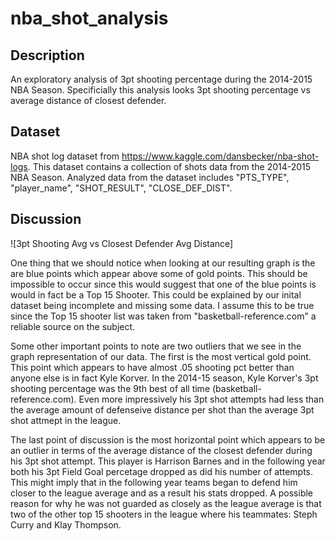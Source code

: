 # nba_shot_analysis

## Description
An exploratory analysis of 3pt shooting percentage during the 2014-2015 NBA Season. Specificially this analysis looks 3pt shooting percentage vs average distance of closest defender.

## Dataset
NBA shot log dataset from https://www.kaggle.com/dansbecker/nba-shot-logs. This dataset contains a collection of shots data from the 2014-2015 NBA Season. Analyzed data from the dataset includes "PTS_TYPE", "player_name", "SHOT_RESULT", "CLOSE_DEF_DIST".

## Discussion
![3pt Shooting Avg vs Closest Defender Avg Distance]

One thing that we should notice when looking at our resulting graph is the are blue points which appear above some of gold points. This should be impossible to occur since this would suggest that one of the blue points is would in fact be a Top 15 Shooter. This could be explained by our inital dataset being incomplete and missing some data. I assume this to be true since the Top 15 shooter list was taken from "basketball-reference.com" a reliable source on the subject.

Some other important points to note are two outliers that we see in the graph representation of our data. The first is the most vertical gold point. This point which appears to have almost .05 shooting pct better than anyone else is in fact Kyle Korver. In the 2014-15 season, Kyle Korver's 3pt shooting percentage was the 9th best of all time (basketball-reference.com). Even more impressively his 3pt shot attempts had less than the average amount of defenseive distance per shot than the average 3pt shot attmept in the league.

The last point of discussion is the most horizontal point which appears to be an outlier in terms of the average distance of the closest defender during his 3pt shot attempt. This player is Harrison Barnes and in the following year both his 3pt Field Goal percetage dropped as did his number of attempts. This might imply that in the following year teams began to defend him closer to the league average and as a result his stats dropped. A possible reason for why he was not guarded as closely as the league average is that two of the other top 15 shooters in the league where his teammates: Steph Curry and Klay Thompson.

